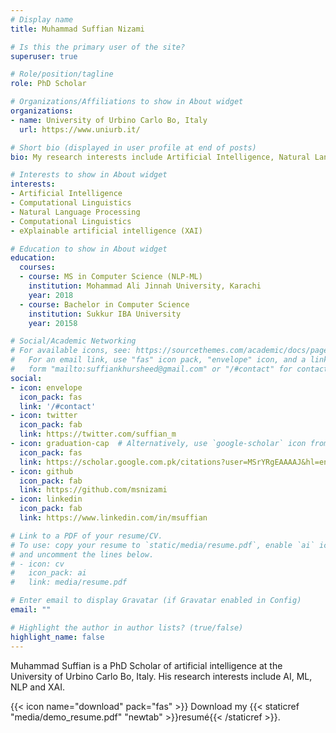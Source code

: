 ```yaml
---
# Display name
title: Muhammad Suffian Nizami

# Is this the primary user of the site?
superuser: true

# Role/position/tagline
role: PhD Scholar

# Organizations/Affiliations to show in About widget
organizations:
- name: University of Urbino Carlo Bo, Italy
  url: https://www.uniurb.it/

# Short bio (displayed in user profile at end of posts)
bio: My research interests include Artificial Intelligence, Natural Language Processing, Computational Linguistics and and Machine Learning.

# Interests to show in About widget
interests:
- Artificial Intelligence
- Computational Linguistics
- Natural Language Processing
- Computational Linguistics
- eXplainable artificial intelligence (XAI)

# Education to show in About widget
education:
  courses:
  - course: MS in Computer Science (NLP-ML)
    institution: Mohammad Ali Jinnah University, Karachi
    year: 2018
  - course: Bachelor in Computer Science
    institution: Sukkur IBA University
    year: 20158

# Social/Academic Networking
# For available icons, see: https://sourcethemes.com/academic/docs/page-builder/#icons
#   For an email link, use "fas" icon pack, "envelope" icon, and a link in the
#   form "mailto:suffiankhursheed@gmail.com" or "/#contact" for contact widget.
social:
- icon: envelope
  icon_pack: fas
  link: '/#contact'
- icon: twitter
  icon_pack: fab
  link: https://twitter.com/suffian_m
- icon: graduation-cap  # Alternatively, use `google-scholar` icon from `ai` icon pack
  icon_pack: fas
  link: https://scholar.google.com.pk/citations?user=MSrYRgEAAAAJ&hl=en&authuser=2
- icon: github
  icon_pack: fab
  link: https://github.com/msnizami
- icon: linkedin
  icon_pack: fab
  link: https://www.linkedin.com/in/msuffian

# Link to a PDF of your resume/CV.
# To use: copy your resume to `static/media/resume.pdf`, enable `ai` icons in `params.toml`, 
# and uncomment the lines below.
# - icon: cv
#   icon_pack: ai
#   link: media/resume.pdf

# Enter email to display Gravatar (if Gravatar enabled in Config)
email: ""

# Highlight the author in author lists? (true/false)
highlight_name: false
---
```


Muhammad Suffian is a PhD Scholar of artificial intelligence at the University of Urbino Carlo Bo, Italy. His research interests include AI, ML, NLP and XAI.

{{< icon name="download" pack="fas" >}} Download my {{< staticref "media/demo_resume.pdf" "newtab" >}}resumé{{< /staticref >}}.
